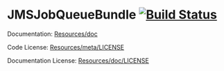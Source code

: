 JMSJobQueueBundle [![Build Status](https://secure.travis-ci.org/schmittjoh/JMSJobQueueBundle.png?branch=master)](http://travis-ci.org/schmittjoh/JMSJobQueueBundle)
=================

Documentation:
[Resources/doc](http://jmsyst.com/bundles/JMSJobQueueBundle)

Code License:
[Resources/meta/LICENSE](https://github.com/schmittjoh/JMSJobQueueBundle/blob/master/Resources/meta/LICENSE)

Documentation License:
[Resources/doc/LICENSE](https://github.com/schmittjoh/JMSJobQueueBundle/blob/master/Resources/doc/LICENSE)

